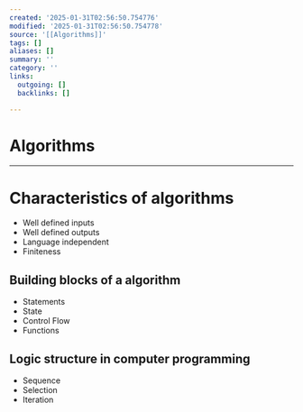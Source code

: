 ```yaml
---
created: '2025-01-31T02:56:50.754776'
modified: '2025-01-31T02:56:50.754778'
source: '[[Algorithms]]'
tags: []
aliases: []
summary: ''
category: ''
links:
  outgoing: []
  backlinks: []

---
```


# Algorithms

___
# Characteristics of algorithms
- Well defined inputs
- Well defined outputs
- Language independent
- Finiteness

## Building blocks of a algorithm
- Statements
- State
- Control Flow
- Functions


## Logic structure in computer programming
- Sequence
- Selection
- Iteration
